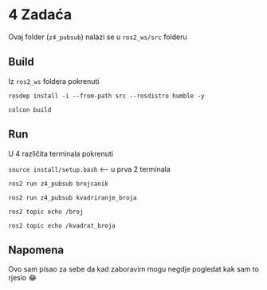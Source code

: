 # 4 Zadaća

Ovaj folder (`z4_pubsub`) nalazi se u `ros2_ws/src` folderu

## Build

Iz `ros2_ws` foldera pokrenuti

`rosdep install -i --from-path src --rosdistro humble -y`

`colcon build`

## Run

U 4 različita terminala pokrenuti

`source install/setup.bash` <-- u prva 2 terminala

`ros2 run z4_pubsub brojcanik`

`ros2 run z4_pubsub kvadriranje_broja`

`ros2 topic echo /broj`

`ros2 topic echo /kvadrat_broja`


## Napomena
Ovo sam pisao za sebe da kad zaboravim mogu negdje pogledat kak sam to rjesio 😂
